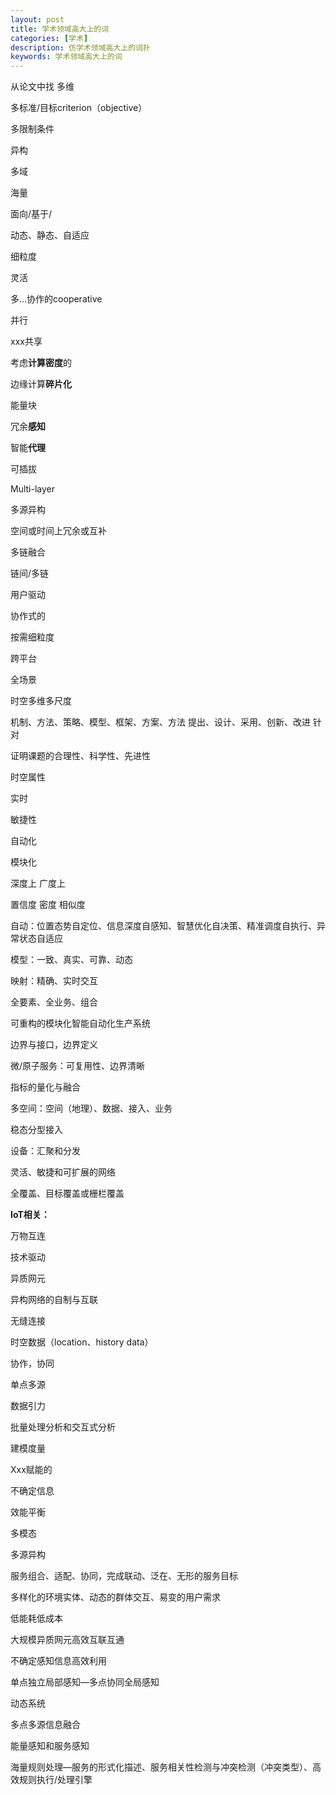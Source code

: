 ```yaml
---
layout: post
title: 学术领域高大上的词
categories: [学术]
description: 仿学术领域高大上的词扑
keywords: 学术领域高大上的词
---
```


从论文中找
多维

多标准/目标criterion（objective）

多限制条件

异构

多域

海量

面向/基于/

动态、静态、自适应

细粒度

灵活

多...协作的cooperative

并行

xxx共享

考虑**计算密度**的

边缘计算**碎片化**

能量块

冗余**感知**

智能**代理**

可插拔

Multi-layer

多源异构

空间或时间上冗余或互补

多链融合

链间/多链

用户驱动

协作式的

按需细粒度

跨平台

全场景

时空多维多尺度

机制、方法、策略、模型、框架、方案、方法
提出、设计、采用、创新、改进
针对

证明课题的合理性、科学性、先进性

时空属性

实时 

敏捷性

自动化

模块化

深度上 广度上

置信度 密度 相似度

自动：位置态势自定位、信息深度自感知、智慧优化自决策、精准调度自执行、异常状态自适应

模型：一致、真实、可靠、动态

映射：精确、实时交互

全要素、全业务、组合

可重构的模块化智能自动化生产系统

边界与接口，边界定义

微/原子服务：可复用性、边界清晰

指标的量化与融合

多空间：空间（地理）、数据、接入、业务

稳态分型接入

设备：汇聚和分发

灵活、敏捷和可扩展的网络

全覆盖、目标覆盖或栅栏覆盖





**IoT相关：**

万物互连

技术驱动

异质网元

异构网络的自制与互联

无缝连接

时空数据（location、history data）

协作，协同

单点多源

数据引力

批量处理分析和交互式分析

建模度量

Xxx赋能的

不确定信息

效能平衡

多模态

多源异构

服务组合、适配、协同，完成联动、泛在、无形的服务目标

多样化的环境实体、动态的群体交互、易变的用户需求

低能耗低成本

大规模异质网元高效互联互通

不确定感知信息高效利用

单点独立局部感知—多点协同全局感知

动态系统

多点多源信息融合

能量感知和服务感知

海量规则处理—服务的形式化描述、服务相关性检测与冲突检测（冲突类型）、高效规则执行/处理引擎

